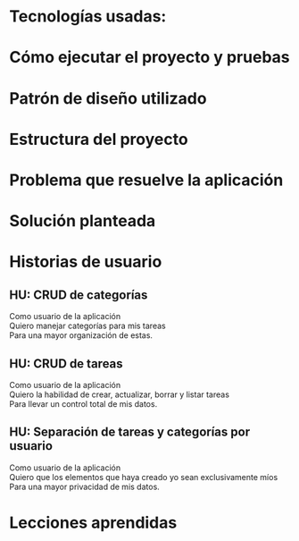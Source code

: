 # Tecnologías usadas:



# Cómo ejecutar el proyecto y pruebas



# Patrón de diseño utilizado



# Estructura del proyecto



# Problema que resuelve la aplicación



# Solución planteada



# Historias de usuario

## HU: CRUD de categorías

Como usuario de la aplicación<br>
Quiero manejar categorías para mis tareas<br>
Para una mayor organización de estas.

## HU: CRUD de tareas

Como usuario de la aplicación<br>
Quiero la habilidad de crear, actualizar, borrar y listar tareas<br>
Para llevar un control total de mis datos.

## HU: Separación de tareas y categorías por usuario

Como usuario de la aplicación<br>
Quiero que los elementos que haya creado yo sean exclusivamente míos<br>
Para una mayor privacidad de mis datos.

# Lecciones aprendidas

